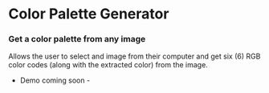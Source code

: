 # Color Palette Generator
### Get a color palette from any image
Allows the user to select and image from their computer and get six (6) RGB color codes (along with the extracted color) from the image.
- Demo coming soon -
